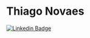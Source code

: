 # Thiago Novaes

[![Linkedin Badge](https://img.shields.io/badge/-LinkedIn-blue?style=flat-square&logo=Linkedin&logoColor=white&link=https://www.linkedin.com/in/thiagonovaess/)](https://www.linkedin.com/in/thiagonovaess/) 


<!--
**nsthiago/nsthiago** is a ✨ _special_ ✨ repository because its `README.md` (this file) appears on your GitHub profile.

Here are some ideas to get you started:

- 🔭 I’m currently working on ...
- 🌱 I’m currently learning ...
- 👯 I’m looking to collaborate on ...
- 🤔 I’m looking for help with ...
- 💬 Ask me about ...
- 📫 How to reach me: ...
- 😄 Pronouns: ...
- ⚡ Fun fact: ...
-->
